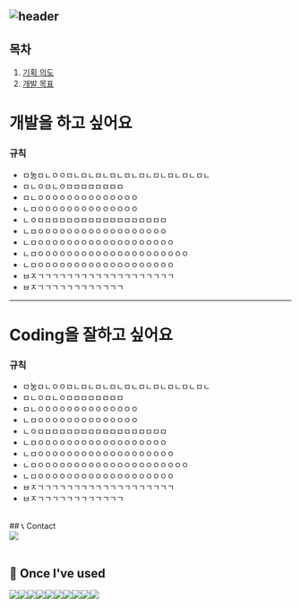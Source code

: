 <div align="left">
  
![header](https://capsule-render.vercel.app/api?type=waving&color=timeGradient&text=Welcome%20to%20SODA's%20GitHub%20👋&animation=twinkling&fontSize=35&fontAlignY=40&fontAlign=70&height=250)
---

## 목차


1. [기획 의도](#개발을-하고-싶어요)
2. [개발 목표](#coding을-잘하고-싶어요)
 
# 개발을 하고 싶어요
### 규칙
* ㅁ눙ㅁㄴㅇㅇㅁㄴㅁㄴㅁㄴㅁㄴㅁㄴㅁㄴㅁㄴㅁㄴㅁㄴㅁㄴ
* ㅁㄴㅇㅁㄴㅇㅁㅁㅁㅁㅁㅁㅁㅁ
* ㅁㄴㅇㅇㅇㅇㅇㅇㅇㅇㅇㅇㅇㅇㅇㅇ
* ㄴㅁㅇㅇㅇㅇㅇㅇㅇㅇㅇㅇㅇㅇㅇㅇ
* ㄴㅇㅁㅁㅁㅁㅁㅁㅁㅁㅁㅁㅁㅁㅁㅁㅁㅁㅁㅁ
* ㄴㅁㅇㅇㅇㅇㅇㅇㅇㅇㅇㅇㅇㅇㅇㅇㅇㅇㅇㅇ
* ㄴㅁㅇㅇㅇㅇㅇㅇㅇㅇㅇㅇㅇㅇㅇㅇㅇㅇㅇㅇㅇ
* ㄴㅁㅇㅇㅇㅇㅇㅇㅇㅇㅇㅇㅇㅇㅇㅇㅇㅇㅇㅇㅇㅇㅇ
* ㄴㅁㅇㅇㅇㅇㅇㅇㅇㅇㅇㅇㅇㅇㅇㅇㅇㅇㅇㅇㅇ
* ㅂㅈㄱㄱㄱㄱㄱㄱㄱㄱㄱㄱㄱㄱㄱㄱㄱㄱㄱㄱㄱ
* ㅂㅈㄱㄱㄱㄱㄱㄱㄱㄱㄱㄱㄱㄱ
---
# Coding을 잘하고 싶어요
### 규칙
* ㅁ눙ㅁㄴㅇㅇㅁㄴㅁㄴㅁㄴㅁㄴㅁㄴㅁㄴㅁㄴㅁㄴㅁㄴㅁㄴ
* ㅁㄴㅇㅁㄴㅇㅁㅁㅁㅁㅁㅁㅁㅁ
* ㅁㄴㅇㅇㅇㅇㅇㅇㅇㅇㅇㅇㅇㅇㅇㅇ
* ㄴㅁㅇㅇㅇㅇㅇㅇㅇㅇㅇㅇㅇㅇㅇㅇ
* ㄴㅇㅁㅁㅁㅁㅁㅁㅁㅁㅁㅁㅁㅁㅁㅁㅁㅁㅁㅁ
* ㄴㅁㅇㅇㅇㅇㅇㅇㅇㅇㅇㅇㅇㅇㅇㅇㅇㅇㅇㅇ
* ㄴㅁㅇㅇㅇㅇㅇㅇㅇㅇㅇㅇㅇㅇㅇㅇㅇㅇㅇㅇㅇ
* ㄴㅁㅇㅇㅇㅇㅇㅇㅇㅇㅇㅇㅇㅇㅇㅇㅇㅇㅇㅇㅇㅇㅇ
* ㄴㅁㅇㅇㅇㅇㅇㅇㅇㅇㅇㅇㅇㅇㅇㅇㅇㅇㅇㅇㅇ
* ㅂㅈㄱㄱㄱㄱㄱㄱㄱㄱㄱㄱㄱㄱㄱㄱㄱㄱㄱㄱㄱ
* ㅂㅈㄱㄱㄱㄱㄱㄱㄱㄱㄱㄱㄱㄱ
<br>
## 📞 Contact
<div style="display:flex; flex-direction:row;">
    <a href="mailto:luckpigsdh@gmail.com">
        <img src="https://img.shields.io/badge/Gmail-EA4335?style=for-the-badge&logo=Gmail&logoColor=white"> 
    </a>
</div><br>
    
## 🔨 Once I've used
<div style="display:flex; flex-direction:row;">
    <img src="https://img.shields.io/badge/Java-007396?style=for-the-badge&logo=Java&logoColor=white"> 
    <img src="https://img.shields.io/badge/Spring Boot-6DB33F?style=for-the-badge&logo=spring boot&logoColor=white"> 
    <img src="https://img.shields.io/badge/Gradle-02303A?style=for-the-badge&logo=gradle&logoColor=white">
    <img src="https://img.shields.io/badge/oracle-F80000?style=for-the-badge&logo=oracle&logoColor=white">
    <br>
    <img src="https://img.shields.io/badge/apache tomcat-F8DC75?style=for-the-badge&logo=apachetomcat&logoColor=black">
    <br>
    <img src="https://img.shields.io/badge/html5-E34F26?style=flat-square&logo=html5&logoColor=white"> 
    <img src="https://img.shields.io/badge/css-1572B6?style=flat-square&logo=css3&logoColor=white"> 
    <img src="https://img.shields.io/badge/javascript-F7DF1E?style=flat-square&logo=javascript&logoColor=black"> 
    <img src="https://img.shields.io/badge/bootstrap-7952B3?style=flat-square&logo=bootstrap&logoColor=white">
   <img src="https://img.shields.io/badge/jquery-0769AD?style=flat-square&logo=jquery&logoColor=white">
    <br>
</div><br>
</div>
